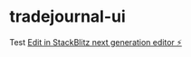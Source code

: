 # tradejournal-ui

Test
[Edit in StackBlitz next generation editor ⚡️](https://stackblitz.com/~/github.com/nohack2/tradejournal-ui)
